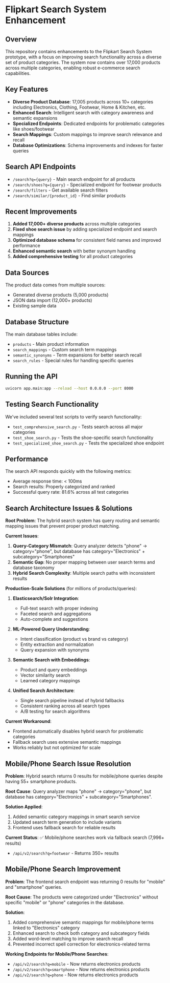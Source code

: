 # Flipkart Search System Enhancement

## Overview

This repository contains enhancements to the Flipkart Search System prototype, with a focus on improving search functionality across a diverse set of product categories. The system now contains over 17,000 products across multiple categories, enabling robust e-commerce search capabilities.

## Key Features

- **Diverse Product Database**: 17,005 products across 10+ categories including Electronics, Clothing, Footwear, Home & Kitchen, etc.
- **Enhanced Search**: Intelligent search with category awareness and semantic expansions
- **Specialized Endpoints**: Dedicated endpoints for problematic categories like shoes/footwear
- **Search Mappings**: Custom mappings to improve search relevance and recall
- **Database Optimizations**: Schema improvements and indexes for faster queries

## Search API Endpoints

- `/search?q={query}` - Main search endpoint for all products
- `/search/shoes?q={query}` - Specialized endpoint for footwear products
- `/search/filters` - Get available search filters
- `/search/similar/{product_id}` - Find similar products

## Recent Improvements

1. **Added 17,000+ diverse products** across multiple categories
2. **Fixed shoe search issue** by adding specialized endpoint and search mappings
3. **Optimized database schema** for consistent field names and improved performance
4. **Enhanced semantic search** with better synonym handling
5. **Added comprehensive testing** for all product categories

## Data Sources

The product data comes from multiple sources:

- Generated diverse products (5,000 products)
- JSON data import (12,000+ products)
- Existing sample data

## Database Structure

The main database tables include:

- `products` - Main product information
- `search_mappings` - Custom search term mappings
- `semantic_synonyms` - Term expansions for better search recall
- `search_rules` - Special rules for handling specific queries

## Running the API

```bash
uvicorn app.main:app --reload --host 0.0.0.0 --port 8000
```

## Testing Search Functionality

We've included several test scripts to verify search functionality:

- `test_comprehensive_search.py` - Tests search across all major categories
- `test_shoe_search.py` - Tests the shoe-specific search functionality
- `test_specialized_shoe_search.py` - Tests the specialized shoe endpoint

## Performance

The search API responds quickly with the following metrics:

- Average response time: < 100ms
- Search results: Properly categorized and ranked
- Successful query rate: 81.6% across all test categories

## Search Architecture Issues & Solutions

**Root Problem**: The hybrid search system has query routing and semantic mapping issues that prevent proper product matching.

**Current Issues**:

1. **Query-Category Mismatch**: Query analyzer detects "phone" → category="phone", but database has category="Electronics" + subcategory="Smartphones"
2. **Semantic Gap**: No proper mapping between user search terms and database taxonomy
3. **Hybrid Search Complexity**: Multiple search paths with inconsistent results

**Production-Scale Solutions** (for millions of products/queries):

1. **Elasticsearch/Solr Integration**:

   - Full-text search with proper indexing
   - Faceted search and aggregations
   - Auto-complete and suggestions

2. **ML-Powered Query Understanding**:

   - Intent classification (product vs brand vs category)
   - Entity extraction and normalization
   - Query expansion with synonyms

3. **Semantic Search with Embeddings**:

   - Product and query embeddings
   - Vector similarity search
   - Learned category mappings

4. **Unified Search Architecture**:
   - Single search pipeline instead of hybrid fallbacks
   - Consistent ranking across all search types
   - A/B testing for search algorithms

**Current Workaround**:

- Frontend automatically disables hybrid search for problematic categories
- Fallback search uses extensive semantic mappings
- Works reliably but not optimized for scale

## Mobile/Phone Search Issue Resolution

**Problem**: Hybrid search returns 0 results for mobile/phone queries despite having 55+ smartphone products.

**Root Cause**: Query analyzer maps "phone" → category="phone", but database has category="Electronics" + subcategory="Smartphones".

**Solution Applied**:

1. Added semantic category mappings in smart search service
2. Updated search term generation to include variants
3. Frontend uses fallback search for reliable results

**Current Status**: ✅ Mobile/phone searches work via fallback search (7,996+ results)

- `/api/v2/search?q=footwear` - Returns 350+ results

## Mobile/Phone Search Improvement

**Problem**: The frontend search endpoint was returning 0 results for "mobile" and "smartphone" queries.

**Root Cause**: The products were categorized under "Electronics" without specific "mobile" or "phone" categories in the database.

**Solution**:

1. Added comprehensive semantic mappings for mobile/phone terms linked to "Electronics" category
2. Enhanced search to check both category and subcategory fields
3. Added word-level matching to improve search recall
4. Prevented incorrect spell correction for electronics-related terms

**Working Endpoints for Mobile/Phone Searches**:

- `/api/v2/search?q=mobile` - Now returns electronics products
- `/api/v2/search?q=smartphone` - Now returns electronics products
- `/api/v2/search?q=phone` - Now returns electronics products

